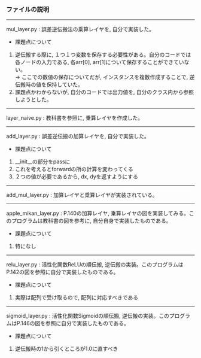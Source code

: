 ### ファイルの説明
---
mul_layer.py : 誤差逆伝搬法の乗算レイヤを, 自分で実装した。  
* 課題点について  
1. 逆伝搬する際に, １つ１つ変数を保存する必要性がある。自分のコードでは各ノードの入力である, 各arr[0], arr[1]について保存することができていない。   
 -> ここでの数値の保存についてだが, インスタンスを複数作成することで, 逆伝搬時の値を保持していた。  
2. 課題点かわからないが, 自分のコードでは出力値を, 自分のクラス内から参照しようとした。  

---
layer_naive.py : 教科書を参照に, 乗算レイヤを作成した。  

---
add_layer.py : 誤差逆伝搬の加算レイヤを, 自分で実装した。
* 課題点について
1. __init__の部分をpassに  
2. これを考えるとforwardの所の計算を変わってくる  
3. ２つの値が必要であるから, dx, dyを返すようにする  

---
add_mul_layer.py : 加算レイヤと乗算レイヤが実装されている。  

---
apple_mikan_layer.py : P.140の加算レイヤ, 乗算レイヤの図を実装してみる。このプログラムは教科書の図を参考に, 自分自身で実装したものである。  
* 課題点について
1. 特になし  

---
relu_layer.py : 活性化関数ReLUの順伝搬, 逆伝搬の実装。このプログラムはP.142の図を参照に自分で実装したものである。  
* 課題点について
1. 実際は配列で受け取るので, 配列に対応すべきである 

---
sigmoid_layer.py : 活性化関数Sigmoidの順伝搬, 逆伝搬の実装。このプログラムはP.146の図を参照に自分で実装したものである。  
* 課題点について  
1. 逆伝搬時の1から引くところが1.0に直すべき   
